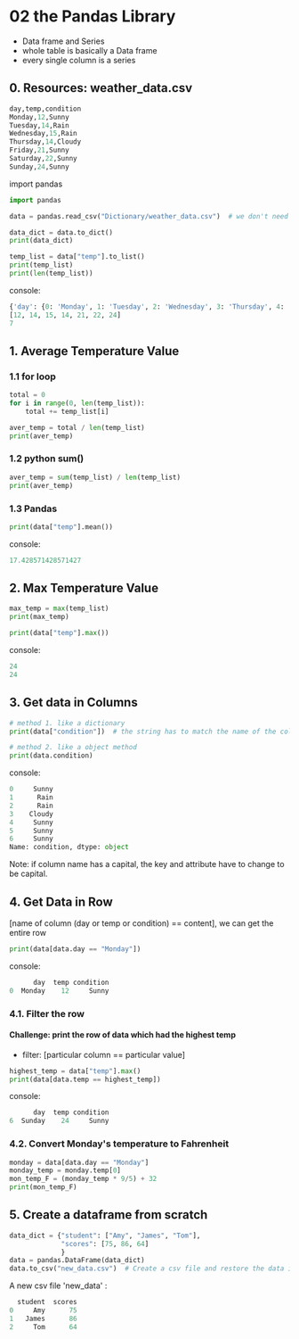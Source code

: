 # 02 the Pandas Library
* Data frame and Series 
* whole table is basically a Data frame 
* every single column is a series

## 0. Resources: weather_data.csv
```python
day,temp,condition
Monday,12,Sunny
Tuesday,14,Rain
Wednesday,15,Rain
Thursday,14,Cloudy
Friday,21,Sunny
Saturday,22,Sunny
Sunday,24,Sunny
```

import pandas

```python
import pandas

data = pandas.read_csv("Dictionary/weather_data.csv")  # we don't need to with open the file and use csv.reader

data_dict = data.to_dict()
print(data_dict)

temp_list = data["temp"].to_list()
print(temp_list)
print(len(temp_list))
```
console:
```python
{'day': {0: 'Monday', 1: 'Tuesday', 2: 'Wednesday', 3: 'Thursday', 4: 'Friday', 5: 'Saturday', 6: 'Sunday'}, 'temp': {0: 12, 1: 14, 2: 15, 3: 14, 4: 21, 5: 22, 6: 24}, 'condition': {0: 'Sunny', 1: 'Rain', 2: 'Rain', 3: 'Cloudy', 4: 'Sunny', 5: 'Sunny', 6: 'Sunny'}}
[12, 14, 15, 14, 21, 22, 24]
7
```
## 1. Average Temperature Value
### 1.1 for loop
```python
total = 0
for i in range(0, len(temp_list)):
    total += temp_list[i]

aver_temp = total / len(temp_list)
print(aver_temp)
```
### 1.2 python sum()
```python
aver_temp = sum(temp_list) / len(temp_list)
print(aver_temp)
```
### 1.3 Pandas 
```python
print(data["temp"].mean())
```
console:
```python
17.428571428571427
```
## 2. Max Temperature Value
```python
max_temp = max(temp_list)
print(max_temp)

print(data["temp"].max())
```
console:
```python
24
24
```

## 3. Get data in Columns

```python
# method 1. like a dictionary
print(data["condition"])  # the string has to match the name of the column.

# method 2. like a object method
print(data.condition)
```
console:
```python
0     Sunny
1      Rain
2      Rain
3    Cloudy
4     Sunny
5     Sunny
6     Sunny
Name: condition, dtype: object
```
Note: if column name has a capital,
the key and attribute have to change to be capital.
## 4. Get Data in Row
[name of column (day or temp or condition) == content], we can get the entire row
```python
print(data[data.day == "Monday"])
```
console:
```python
      day  temp condition
0  Monday    12     Sunny
```
### 4.1. Filter the row
#### Challenge: print the row of data which had the highest temp
* filter: [particular column == particular value]
```python
highest_temp = data["temp"].max()
print(data[data.temp == highest_temp])
```
console:
```python
      day  temp condition
6  Sunday    24     Sunny
```
### 4.2. Convert Monday's temperature to Fahrenheit
```python
monday = data[data.day == "Monday"]
monday_temp = monday.temp[0]
mon_temp_F = (monday_temp * 9/5) + 32
print(mon_temp_F)
```
## 5. Create a dataframe from scratch
```python
data_dict = {"student": ["Amy", "James", "Tom"],
             "scores": [75, 86, 64]
             }
data = pandas.DataFrame(data_dict)
data.to_csv("new_data.csv")  # Create a csv file and restore the data in that file
```
A new csv file 'new_data' :
```python
  student  scores
0     Amy      75
1   James      86
2     Tom      64
```